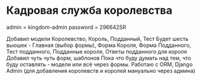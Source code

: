 # Кадровая служба королевства 

admin = kingdom-admin 
password = 296642SR 

Добавил модели Королевство, Король, Подданный, Тест 
Будет шесть вьюшек - Главная (выбор формы), Форма Короля, Форма Подданного, Тест подданного, Подданные короля, Ответы подданного для короля 
Добавил чуть чуть форм, шаблонов 
Пока что буду думать над тем, что буду оставлять - модели или всё через формы. 
Работаю с ORM, Django Admin (для добавления королевств и королей мануально через админа) 

